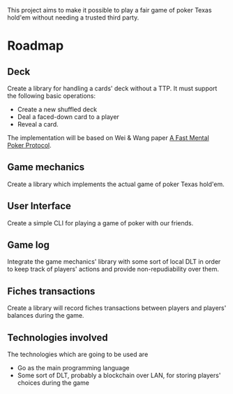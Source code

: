 This project aims to make it possible to play a fair game of  poker Texas hold'em without needing a trusted third party.

# Roadmap
## Deck
Create a library for handling a cards' deck without a TTP. It must support the following basic operations:
- Create a new shuffled deck
- Deal a faced-down card to a player
- Reveal a card.

The implementation will be based on Wei & Wang paper [A Fast Mental Poker Protocol](https://www.researchgate.net/publication/220334557_A_Fast_Mental_Poker_Protocol).

## Game mechanics
Create a library which implements the actual game of poker Texas hold'em.

## User Interface
Create a simple CLI for playing a game of poker with our friends. 

## Game log
Integrate the game mechanics' library with some sort of local DLT in order to keep track of players' actions and provide non-repudiability over them.

## Fiches transactions
Create a library will record fiches transactions between players and players' balances during the game. 

## Technologies involved
The technologies which are going to be used are
- Go as the main programming language
- Some sort of DLT, probably a blockchain over LAN, for storing players' choices during the game
